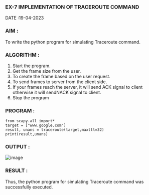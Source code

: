 ### EX-7 IMPLEMENTATION OF TRACEROUTE COMMAND

DATE :19-04-2023

### AIM :

To write the python program for simulating Traceroute command.

### ALGORITHM :

1. Start the program.
2. Get the frame size from the user.
3. To create the frame based on the user request.
4. To send frames to server from the client side.
5. If your frames reach the server, it will send ACK signal to client otherwise it will sendNACK signal to 
   client.
6. Stop the program

### PROGRAM :
```
from scapy.all import*
target = ["www.google.com"]
result, unans = traceroute(target,maxttl=32)
print(result,unans)
```

### OUTPUT :

![image](https://github.com/Anandanaruvi/EX-7/assets/120443233/637ffdee-38e8-4ebf-abc7-04039c105667)

### RESULT :

Thus, the python program for simulating Traceroute command was successfully executed.
